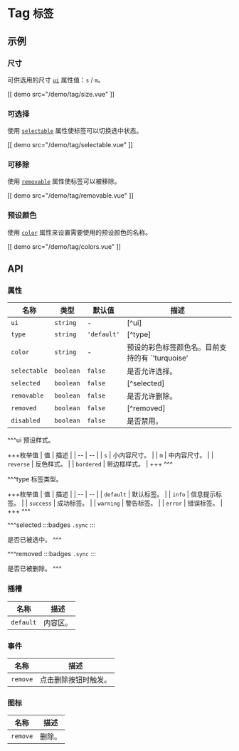 # Tag <small>标签</small>

## 示例

### 尺寸

可供选用的尺寸 [`ui`](#props-ui) 属性值：`s` / `m`。

[[ demo src="/demo/tag/size.vue" ]]

### 可选择

使用 [`selectable`](#props-selectable) 属性使标签可以切换选中状态。

[[ demo src="/demo/tag/selectable.vue" ]]

### 可移除

使用 [`removable`](#props-removable) 属性使标签可以被移除。

[[ demo src="/demo/tag/removable.vue" ]]

### 预设颜色

使用 [`color`](#props-color) 属性来设置需要使用的预设颜色的名称。

[[ demo src="/demo/tag/colors.vue" ]]

## API

### 属性

| 名称 | 类型 | 默认值 | 描述 |
| -- | -- | -- | -- |
| ``ui`` | `string` | - | [^ui] |
| ``type`` | `string` | `'default'` | [^type] |
| ``color`` | `string` | - | 预设的彩色标签颜色名。目前支持的有 `'turquoise' | 'violet' | 'green'`。 |
| ``selectable`` | `boolean` | `false` | 是否允许选择。 |
| ``selected`` | `boolean` | `false` | [^selected] |
| ``removable`` | `boolean` | `false` | 是否允许删除。 |
| ``removed`` | `boolean` | `false` | [^removed] |
| ``disabled`` | `boolean` | `false` | 是否禁用。 |

^^^ui
预设样式。

+++枚举值
| 值 | 描述 |
| -- | -- |
| `s` | 小内容尺寸。 |
| `m` | 中内容尺寸。 |
| `reverse` | 反色样式。 |
| `bordered` | 带边框样式。 |
+++
^^^

^^^type
标签类型。

+++枚举值
| 值 | 描述 |
| -- | -- |
| `default` | 默认标签。 |
| `info` | 信息提示标签。 |
| `success` | 成功标签。 |
| `warning` | 警告标签。 |
| `error` | 错误标签。 |
+++
^^^

^^^selected
:::badges
`.sync`
:::

是否已被选中。
^^^

^^^removed
:::badges
`.sync`
:::

是否已被删除。
^^^

### 插槽

| 名称 | 描述 |
| -- | -- |
| ``default`` | 内容区。 |

### 事件

| 名称 | 描述 |
| -- | -- |
| ``remove`` | 点击删除按钮时触发。 |

### 图标

| 名称 | 描述 |
| -- | -- |
| ``remove`` | 删除。 |
